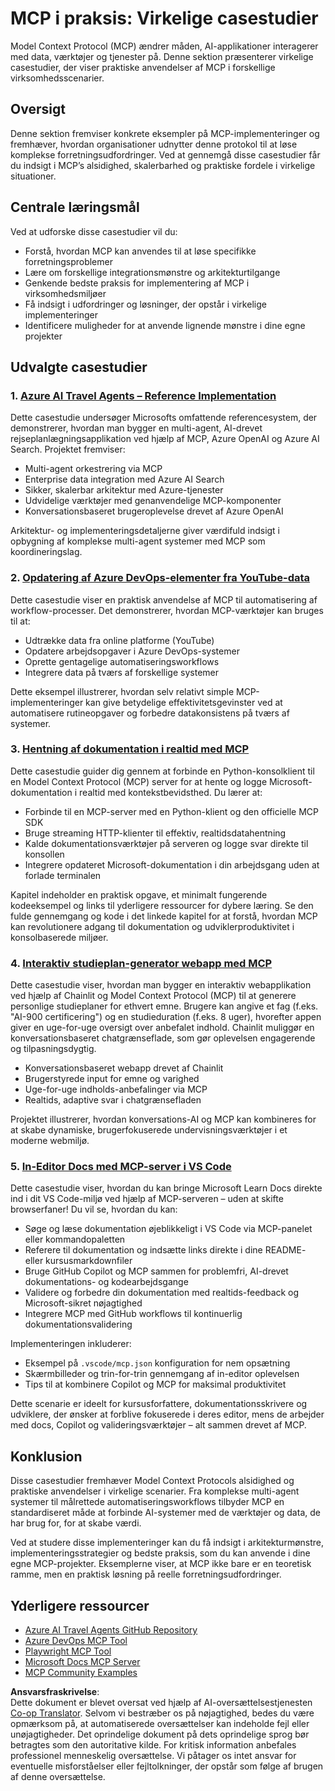 <!--
CO_OP_TRANSLATOR_METADATA:
{
  "original_hash": "671162f2687253f22af11187919ed02d",
  "translation_date": "2025-06-21T13:55:01+00:00",
  "source_file": "09-CaseStudy/README.md",
  "language_code": "da"
}
-->
# MCP i praksis: Virkelige casestudier

Model Context Protocol (MCP) ændrer måden, AI-applikationer interagerer med data, værktøjer og tjenester på. Denne sektion præsenterer virkelige casestudier, der viser praktiske anvendelser af MCP i forskellige virksomhedsscenarier.

## Oversigt

Denne sektion fremviser konkrete eksempler på MCP-implementeringer og fremhæver, hvordan organisationer udnytter denne protokol til at løse komplekse forretningsudfordringer. Ved at gennemgå disse casestudier får du indsigt i MCP’s alsidighed, skalerbarhed og praktiske fordele i virkelige situationer.

## Centrale læringsmål

Ved at udforske disse casestudier vil du:

- Forstå, hvordan MCP kan anvendes til at løse specifikke forretningsproblemer
- Lære om forskellige integrationsmønstre og arkitekturtilgange
- Genkende bedste praksis for implementering af MCP i virksomhedsmiljøer
- Få indsigt i udfordringer og løsninger, der opstår i virkelige implementeringer
- Identificere muligheder for at anvende lignende mønstre i dine egne projekter

## Udvalgte casestudier

### 1. [Azure AI Travel Agents – Reference Implementation](./travelagentsample.md)

Dette casestudie undersøger Microsofts omfattende referencesystem, der demonstrerer, hvordan man bygger en multi-agent, AI-drevet rejseplanlægningsapplikation ved hjælp af MCP, Azure OpenAI og Azure AI Search. Projektet fremviser:

- Multi-agent orkestrering via MCP
- Enterprise data integration med Azure AI Search
- Sikker, skalerbar arkitektur med Azure-tjenester
- Udvidelige værktøjer med genanvendelige MCP-komponenter
- Konversationsbaseret brugeroplevelse drevet af Azure OpenAI

Arkitektur- og implementeringsdetaljerne giver værdifuld indsigt i opbygning af komplekse multi-agent systemer med MCP som koordineringslag.

### 2. [Opdatering af Azure DevOps-elementer fra YouTube-data](./UpdateADOItemsFromYT.md)

Dette casestudie viser en praktisk anvendelse af MCP til automatisering af workflow-processer. Det demonstrerer, hvordan MCP-værktøjer kan bruges til at:

- Udtrække data fra online platforme (YouTube)
- Opdatere arbejdsopgaver i Azure DevOps-systemer
- Oprette gentagelige automatiseringsworkflows
- Integrere data på tværs af forskellige systemer

Dette eksempel illustrerer, hvordan selv relativt simple MCP-implementeringer kan give betydelige effektivitetsgevinster ved at automatisere rutineopgaver og forbedre datakonsistens på tværs af systemer.

### 3. [Hentning af dokumentation i realtid med MCP](./docs-mcp/README.md)

Dette casestudie guider dig gennem at forbinde en Python-konsolklient til en Model Context Protocol (MCP) server for at hente og logge Microsoft-dokumentation i realtid med kontekstbevidsthed. Du lærer at:

- Forbinde til en MCP-server med en Python-klient og den officielle MCP SDK
- Bruge streaming HTTP-klienter til effektiv, realtidsdatahentning
- Kalde dokumentationsværktøjer på serveren og logge svar direkte til konsollen
- Integrere opdateret Microsoft-dokumentation i din arbejdsgang uden at forlade terminalen

Kapitel indeholder en praktisk opgave, et minimalt fungerende kodeeksempel og links til yderligere ressourcer for dybere læring. Se den fulde gennemgang og kode i det linkede kapitel for at forstå, hvordan MCP kan revolutionere adgang til dokumentation og udviklerproduktivitet i konsolbaserede miljøer.

### 4. [Interaktiv studieplan-generator webapp med MCP](./docs-mcp/README.md)

Dette casestudie viser, hvordan man bygger en interaktiv webapplikation ved hjælp af Chainlit og Model Context Protocol (MCP) til at generere personlige studieplaner for ethvert emne. Brugere kan angive et fag (f.eks. "AI-900 certificering") og en studieduration (f.eks. 8 uger), hvorefter appen giver en uge-for-uge oversigt over anbefalet indhold. Chainlit muliggør en konversationsbaseret chatgrænseflade, som gør oplevelsen engagerende og tilpasningsdygtig.

- Konversationsbaseret webapp drevet af Chainlit
- Brugerstyrede input for emne og varighed
- Uge-for-uge indholds-anbefalinger via MCP
- Realtids, adaptive svar i chatgrænsefladen

Projektet illustrerer, hvordan konversations-AI og MCP kan kombineres for at skabe dynamiske, brugerfokuserede undervisningsværktøjer i et moderne webmiljø.

### 5. [In-Editor Docs med MCP-server i VS Code](./docs-mcp/README.md)

Dette casestudie viser, hvordan du kan bringe Microsoft Learn Docs direkte ind i dit VS Code-miljø ved hjælp af MCP-serveren – uden at skifte browserfaner! Du vil se, hvordan du kan:

- Søge og læse dokumentation øjeblikkeligt i VS Code via MCP-panelet eller kommandopaletten
- Referere til dokumentation og indsætte links direkte i dine README- eller kursusmarkdownfiler
- Bruge GitHub Copilot og MCP sammen for problemfri, AI-drevet dokumentations- og kodearbejdsgange
- Validere og forbedre din dokumentation med realtids-feedback og Microsoft-sikret nøjagtighed
- Integrere MCP med GitHub workflows til kontinuerlig dokumentationsvalidering

Implementeringen inkluderer:
- Eksempel på `.vscode/mcp.json` konfiguration for nem opsætning
- Skærmbilleder og trin-for-trin gennemgang af in-editor oplevelsen
- Tips til at kombinere Copilot og MCP for maksimal produktivitet

Dette scenarie er ideelt for kursusforfattere, dokumentationsskrivere og udviklere, der ønsker at forblive fokuserede i deres editor, mens de arbejder med docs, Copilot og valideringsværktøjer – alt sammen drevet af MCP.

## Konklusion

Disse casestudier fremhæver Model Context Protocols alsidighed og praktiske anvendelser i virkelige scenarier. Fra komplekse multi-agent systemer til målrettede automatiseringsworkflows tilbyder MCP en standardiseret måde at forbinde AI-systemer med de værktøjer og data, de har brug for, for at skabe værdi.

Ved at studere disse implementeringer kan du få indsigt i arkitekturmønstre, implementeringsstrategier og bedste praksis, som du kan anvende i dine egne MCP-projekter. Eksemplerne viser, at MCP ikke bare er en teoretisk ramme, men en praktisk løsning på reelle forretningsudfordringer.

## Yderligere ressourcer

- [Azure AI Travel Agents GitHub Repository](https://github.com/Azure-Samples/azure-ai-travel-agents)
- [Azure DevOps MCP Tool](https://github.com/microsoft/azure-devops-mcp)
- [Playwright MCP Tool](https://github.com/microsoft/playwright-mcp)
- [Microsoft Docs MCP Server](https://github.com/MicrosoftDocs/mcp)
- [MCP Community Examples](https://github.com/microsoft/mcp)

**Ansvarsfraskrivelse**:  
Dette dokument er blevet oversat ved hjælp af AI-oversættelsestjenesten [Co-op Translator](https://github.com/Azure/co-op-translator). Selvom vi bestræber os på nøjagtighed, bedes du være opmærksom på, at automatiserede oversættelser kan indeholde fejl eller unøjagtigheder. Det oprindelige dokument på dets oprindelige sprog bør betragtes som den autoritative kilde. For kritisk information anbefales professionel menneskelig oversættelse. Vi påtager os intet ansvar for eventuelle misforståelser eller fejltolkninger, der opstår som følge af brugen af denne oversættelse.